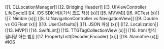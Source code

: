 [[1. CLLocationManager]]
[[2. Bridging Header]]
[[3. UIViewController LifeCycle]]
[[4. IOS SDK 비동기식 코드 작성 (x)]]
[[5. MVVM]]
[[6. XCTest (x)]]
[[7. Nimble (x)]]
[[8. UINavigationController vs NavigationView]]
[[9. Double vs CGFloat (x)]]
[[10. UserDefaults]]
[[11. JSON 파싱 (x)]]
[[12. Localization]]
[[13. MVP]]
[[14. SwiftLint]]
[[15. TTGTagCollectionView (x)]]
[[16. html 형식 필터링 하는 법]]
[[17. PropertyList(Decoder,Encoder) (x)]]
[[18. Alamofire (x)]]
#IOS 
